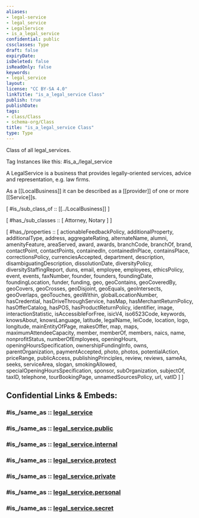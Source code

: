```yaml
---
aliases:
- legal-service
- legal_service
- LegalService
- is_a_legal_service
confidential: public
cssclasses: Type
draft: false
expiryDate: 
isDeleted: false
isReadOnly: false
keywords:
- legal_service
layout: 
license: "CC BY-SA 4.0"
linkTitle: "is_a_legal_service Class"
publish: true
publishDate: 
tags:
- class/Class
- schema-org/Class
title: "is_a_legal_service Class"
type: Type
---
```


Class of all legal_services.

Tag Instances like this: 
#is_a_/legal_service

A LegalService is a business that provides legally-oriented services, advice and representation, e.g. law firms.

As a [[LocalBusiness]] it can be described as a [[provider]] of one or more [[Service]]s.

[ #is_/sub_class_of :: [[../LocalBusiness]] ]

[ #has_/sub_classes :: [ Attorney, Notary ] ]

[ #has_/properties :: [ actionableFeedbackPolicy, additionalProperty, additionalType, address, aggregateRating, alternateName, alumni, amenityFeature, areaServed, award, awards, branchCode, branchOf, brand, contactPoint, contactPoints, containedIn, containedInPlace, containsPlace, correctionsPolicy, currenciesAccepted, department, description, disambiguatingDescription, dissolutionDate, diversityPolicy, diversityStaffingReport, duns, email, employee, employees, ethicsPolicy, event, events, faxNumber, founder, founders, foundingDate, foundingLocation, funder, funding, geo, geoContains, geoCoveredBy, geoCovers, geoCrosses, geoDisjoint, geoEquals, geoIntersects, geoOverlaps, geoTouches, geoWithin, globalLocationNumber, hasCredential, hasDriveThroughService, hasMap, hasMerchantReturnPolicy, hasOfferCatalog, hasPOS, hasProductReturnPolicy, identifier, image, interactionStatistic, isAccessibleForFree, isicV4, iso6523Code, keywords, knowsAbout, knowsLanguage, latitude, legalName, leiCode, location, logo, longitude, mainEntityOfPage, makesOffer, map, maps, maximumAttendeeCapacity, member, memberOf, members, naics, name, nonprofitStatus, numberOfEmployees, openingHours, openingHoursSpecification, ownershipFundingInfo, owns, parentOrganization, paymentAccepted, photo, photos, potentialAction, priceRange, publicAccess, publishingPrinciples, review, reviews, sameAs, seeks, serviceArea, slogan, smokingAllowed, specialOpeningHoursSpecification, sponsor, subOrganization, subjectOf, taxID, telephone, tourBookingPage, unnamedSourcesPolicy, url, vatID ] ]


## Confidential Links & Embeds: 

### #is_/same_as :: [legal_service](legal_service.md) 

### #is_/same_as :: [legal_service.public](/_public/schema-org/Class/is_a_/organization/local_business/legal_service.public.md) 

### #is_/same_as :: [legal_service.internal](/_internal/schema-org/Class/is_a_/organization/local_business/legal_service.internal.md) 

### #is_/same_as :: [legal_service.protect](/_protect/schema-org/Class/is_a_/organization/local_business/legal_service.protect.md) 

### #is_/same_as :: [legal_service.private](/_private/schema-org/Class/is_a_/organization/local_business/legal_service.private.md) 

### #is_/same_as :: [legal_service.personal](/_personal/schema-org/Class/is_a_/organization/local_business/legal_service.personal.md) 

### #is_/same_as :: [legal_service.secret](/_secret/schema-org/Class/is_a_/organization/local_business/legal_service.secret.md)

